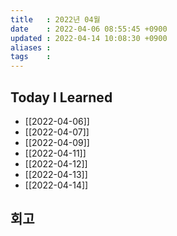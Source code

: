 ```yaml
---
title   : 2022년 04월 
date    : 2022-04-06 08:55:45 +0900
updated : 2022-04-14 10:08:30 +0900
aliases : 
tags    : 
---
```

## Today I Learned
- [[2022-04-06]]
- [[2022-04-07]]
- [[2022-04-09]]
- [[2022-04-11]]
- [[2022-04-12]]
- [[2022-04-13]]
- [[2022-04-14]]

## 회고
